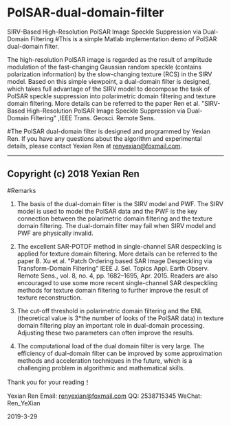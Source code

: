 # PolSAR-dual-domain-filter
SIRV-Based High-Resolution PolSAR Image Speckle Suppression via Dual-Domain Filtering
#This is a simple Matlab implementation demo of PolSAR dual-domain filter.

The high-resolution PolSAR image is regarded as the result of amplitude modulation of the fast-changing Gaussian random speckle (contains polarization information) by the slow-changing texture (RCS) in the SIRV model. Based on this simple viewpoint, a dual-domain filter is designed, which takes full advantage of the SIRV model to decompose the task of PolSAR speckle suppression into polarimetric domain filtering and texture domain filtering. More details can be referred to the paper 
Ren et al. "SIRV-Based High-Resolution PolSAR Image Speckle Suppression via Dual-Domain Filtering" ,IEEE Trans. Geosci. Remote Sens. 

#The PolSAR dual-domain filter is designed and programmed by Yexian Ren. 
If you have any questions about the algorithm and experimental details, please contact Yexian Ren at  renyexian@foxmail.com.

---------------------------------------------
Copyright (c) 2018 Yexian Ren
---------------------------------------------

#Remarks
1. The basis of the dual-domain filter is the SIRV model and PWF. The SIRV model is used to model the PolSAR data and the PWF is the key connection between the polarimetric domain filtering and the texture domain filtering. The dual-domain filter may fail when SIRV model and PWF are physically invalid.

2. The excellent SAR-POTDF method in single-channel SAR despeckling is applied for texture domain filtering. More details can be referred to the paper 
B. Xu et al. "Patch Ordering based SAR Image Despeckling via Transform-Domain Filtering" IEEE J. Sel. Topics Appl. Earth Observ. Remote Sens., vol. 8, no. 4, pp. 1682–1695, Apr. 2015.
Readers are also encouraged to use some more recent single-channel SAR despeckling methods for texture domain filtering to further improve the result of texture reconstruction.

3. The cut-off threshold in polarimetric domain filtering and the ENL (theoretical value is 3*the number of looks of the PolSAR data) in texture domain filtering  play an important role in dual-domain processing. Adjusting these two parameters can often improve the results.

4. The computational load of the dual domain filter is very large. The efficiency of dual-domain filter can be improved by some approximation methods and acceleration techniques in the future, which is a challenging problem in algorithmic and mathematical skills.

Thank you for your reading！

Yexian Ren
Email: renyexian@foxmail.com
QQ: 2538715345
WeChat: Ren_YeXian

2019-3-29




